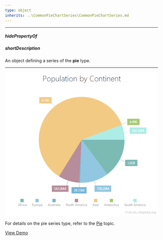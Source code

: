 ```yaml
---
type: object
inherits: ..\CommonPieChartSeries\CommonPieChartSeries.md
---
```

---
##### hidePropertyOf

##### shortDescription
An object defining a series of the <b>pie</b> type.

---
![PieSeriesType ChartJS](/images/ChartJS/Pie.png)

For details on the pie series type, refer to the <a href="/Documentation/16_1/Guide/Data_Visualization/Charts/PieChart_Series_Types#Pie">Pie</a> topic.

<a href="http://js.devexpress.com/Demos/WidgetsGallery/#demo/chartschartspieseriespie/" class="button orange small fix-width-155" style="margin-right: 20px;" target="_blank">View Demo</a>